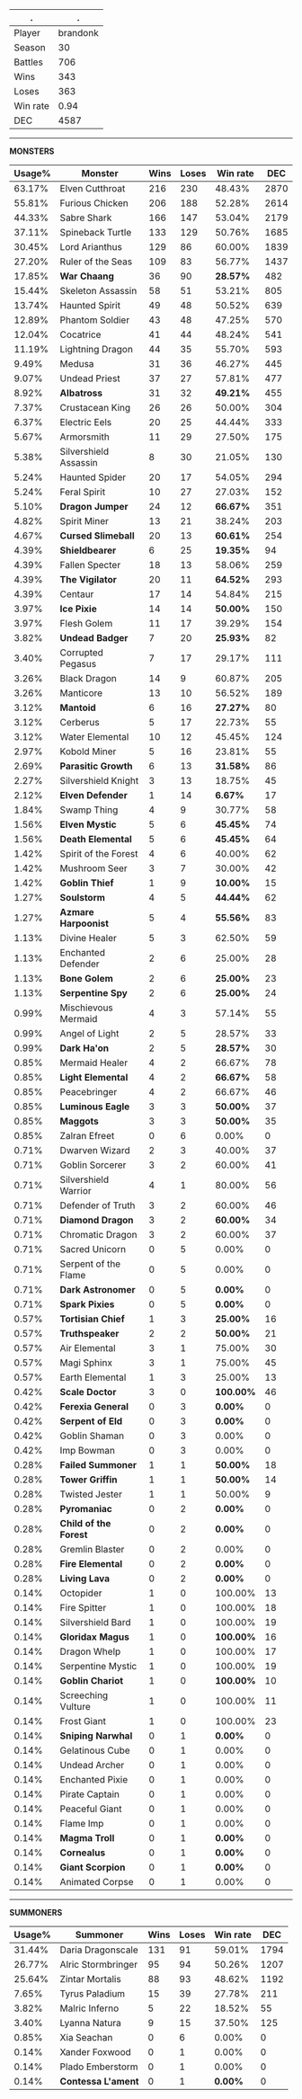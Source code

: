 .|.
|-|-
Player|brandonk
Season|30
Battles|706
Wins|343
Loses|363
Win rate|0.94
DEC|4587

---
**MONSTERS**

Usage%|Monster|Wins|Loses|Win rate|DEC|
-|-|-|-|-|-|
63.17%|Elven Cutthroat|216|230|48.43%|2870|
55.81%|Furious Chicken|206|188|52.28%|2614|
44.33%|Sabre Shark|166|147|53.04%|2179|
37.11%|Spineback Turtle|133|129|50.76%|1685|
30.45%|Lord Arianthus|129|86|60.00%|1839|
27.20%|Ruler of the Seas|109|83|56.77%|1437|
17.85%|**War Chaang**|36|90|**28.57%**|482|
15.44%|Skeleton Assassin|58|51|53.21%|805|
13.74%|Haunted Spirit|49|48|50.52%|639|
12.89%|Phantom Soldier|43|48|47.25%|570|
12.04%|Cocatrice|41|44|48.24%|541|
11.19%|Lightning Dragon|44|35|55.70%|593|
9.49%|Medusa|31|36|46.27%|445|
9.07%|Undead Priest|37|27|57.81%|477|
8.92%|**Albatross**|31|32|**49.21%**|455|
7.37%|Crustacean King|26|26|50.00%|304|
6.37%|Electric Eels|20|25|44.44%|333|
5.67%|Armorsmith|11|29|27.50%|175|
5.38%|Silvershield Assassin|8|30|21.05%|130|
5.24%|Haunted Spider|20|17|54.05%|294|
5.24%|Feral Spirit|10|27|27.03%|152|
5.10%|**Dragon Jumper**|24|12|**66.67%**|351|
4.82%|Spirit Miner|13|21|38.24%|203|
4.67%|**Cursed Slimeball**|20|13|**60.61%**|254|
4.39%|**Shieldbearer**|6|25|**19.35%**|94|
4.39%|Fallen Specter|18|13|58.06%|259|
4.39%|**The Vigilator**|20|11|**64.52%**|293|
4.39%|Centaur|17|14|54.84%|215|
3.97%|**Ice Pixie**|14|14|**50.00%**|150|
3.97%|Flesh Golem|11|17|39.29%|154|
3.82%|**Undead Badger**|7|20|**25.93%**|82|
3.40%|Corrupted Pegasus|7|17|29.17%|111|
3.26%|Black Dragon|14|9|60.87%|205|
3.26%|Manticore|13|10|56.52%|189|
3.12%|**Mantoid**|6|16|**27.27%**|80|
3.12%|Cerberus|5|17|22.73%|55|
3.12%|Water Elemental|10|12|45.45%|124|
2.97%|Kobold Miner|5|16|23.81%|55|
2.69%|**Parasitic Growth**|6|13|**31.58%**|86|
2.27%|Silvershield Knight|3|13|18.75%|45|
2.12%|**Elven Defender**|1|14|**6.67%**|17|
1.84%|Swamp Thing|4|9|30.77%|58|
1.56%|**Elven Mystic**|5|6|**45.45%**|74|
1.56%|**Death Elemental**|5|6|**45.45%**|64|
1.42%|Spirit of the Forest|4|6|40.00%|62|
1.42%|Mushroom Seer|3|7|30.00%|42|
1.42%|**Goblin Thief**|1|9|**10.00%**|15|
1.27%|**Soulstorm**|4|5|**44.44%**|62|
1.27%|**Azmare Harpoonist**|5|4|**55.56%**|83|
1.13%|Divine Healer|5|3|62.50%|59|
1.13%|Enchanted Defender|2|6|25.00%|28|
1.13%|**Bone Golem**|2|6|**25.00%**|23|
1.13%|**Serpentine Spy**|2|6|**25.00%**|24|
0.99%|Mischievous Mermaid|4|3|57.14%|55|
0.99%|Angel of Light|2|5|28.57%|33|
0.99%|**Dark Ha'on**|2|5|**28.57%**|30|
0.85%|Mermaid Healer|4|2|66.67%|78|
0.85%|**Light Elemental**|4|2|**66.67%**|58|
0.85%|Peacebringer|4|2|66.67%|46|
0.85%|**Luminous Eagle**|3|3|**50.00%**|37|
0.85%|**Maggots**|3|3|**50.00%**|35|
0.85%|Zalran Efreet|0|6|0.00%|0|
0.71%|Dwarven Wizard|2|3|40.00%|37|
0.71%|Goblin Sorcerer|3|2|60.00%|41|
0.71%|Silvershield Warrior|4|1|80.00%|56|
0.71%|Defender of Truth|3|2|60.00%|46|
0.71%|**Diamond Dragon**|3|2|**60.00%**|34|
0.71%|Chromatic Dragon|3|2|60.00%|37|
0.71%|Sacred Unicorn|0|5|0.00%|0|
0.71%|Serpent of the Flame|0|5|0.00%|0|
0.71%|**Dark Astronomer**|0|5|**0.00%**|0|
0.71%|**Spark Pixies**|0|5|**0.00%**|0|
0.57%|**Tortisian Chief**|1|3|**25.00%**|16|
0.57%|**Truthspeaker**|2|2|**50.00%**|21|
0.57%|Air Elemental|3|1|75.00%|30|
0.57%|Magi Sphinx|3|1|75.00%|45|
0.57%|Earth Elemental|1|3|25.00%|13|
0.42%|**Scale Doctor**|3|0|**100.00%**|46|
0.42%|**Ferexia General**|0|3|**0.00%**|0|
0.42%|**Serpent of Eld**|0|3|**0.00%**|0|
0.42%|Goblin Shaman|0|3|0.00%|0|
0.42%|Imp Bowman|0|3|0.00%|0|
0.28%|**Failed Summoner**|1|1|**50.00%**|18|
0.28%|**Tower Griffin**|1|1|**50.00%**|14|
0.28%|Twisted Jester|1|1|50.00%|9|
0.28%|**Pyromaniac**|0|2|**0.00%**|0|
0.28%|**Child of the Forest**|0|2|**0.00%**|0|
0.28%|Gremlin Blaster|0|2|0.00%|0|
0.28%|**Fire Elemental**|0|2|**0.00%**|0|
0.28%|**Living Lava**|0|2|**0.00%**|0|
0.14%|Octopider|1|0|100.00%|13|
0.14%|Fire Spitter|1|0|100.00%|18|
0.14%|Silvershield Bard|1|0|100.00%|19|
0.14%|**Gloridax Magus**|1|0|**100.00%**|16|
0.14%|Dragon Whelp|1|0|100.00%|17|
0.14%|Serpentine Mystic|1|0|100.00%|19|
0.14%|**Goblin Chariot**|1|0|**100.00%**|10|
0.14%|Screeching Vulture|1|0|100.00%|11|
0.14%|Frost Giant|1|0|100.00%|23|
0.14%|**Sniping Narwhal**|0|1|**0.00%**|0|
0.14%|Gelatinous Cube|0|1|0.00%|0|
0.14%|Undead Archer|0|1|0.00%|0|
0.14%|Enchanted Pixie|0|1|0.00%|0|
0.14%|Pirate Captain|0|1|0.00%|0|
0.14%|Peaceful Giant|0|1|0.00%|0|
0.14%|Flame Imp|0|1|0.00%|0|
0.14%|**Magma Troll**|0|1|**0.00%**|0|
0.14%|**Cornealus**|0|1|**0.00%**|0|
0.14%|**Giant Scorpion**|0|1|**0.00%**|0|
0.14%|Animated Corpse|0|1|0.00%|0|

---
**SUMMONERS**

Usage%|Summoner|Wins|Loses|Win rate|DEC|
-|-|-|-|-|-|
31.44%|Daria Dragonscale|131|91|59.01%|1794|
26.77%|Alric Stormbringer|95|94|50.26%|1207|
25.64%|Zintar Mortalis|88|93|48.62%|1192|
7.65%|Tyrus Paladium|15|39|27.78%|211|
3.82%|Malric Inferno|5|22|18.52%|55|
3.40%|Lyanna Natura|9|15|37.50%|125|
0.85%|Xia Seachan|0|6|0.00%|0|
0.14%|Xander Foxwood|0|1|0.00%|0|
0.14%|Plado Emberstorm|0|1|0.00%|0|
0.14%|**Contessa L'ament**|0|1|**0.00%**|0|
